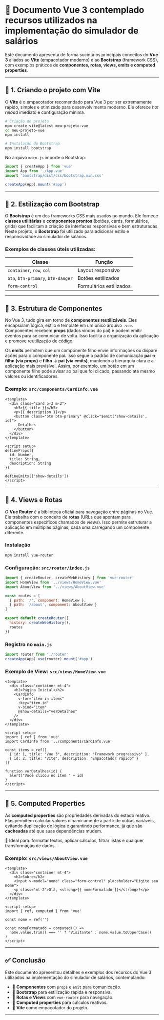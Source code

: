 # 🌱 Documento Vue 3 contemplado recursos utilizados na implementação do simulador de salários  

Este documento apresenta de forma sucinta os principais conceitos do **Vue 3** aliados ao **Vite** (empacotador moderno) e ao **Bootstrap** (framework CSS), com exemplos práticos de **componentes, rotas, views, emits e computed properties**.  

---

## 🚀 1. Criando o projeto com Vite  

O **Vite** é o empacotador recomendado para Vue 3 por ser extremamente rápido, simples e otimizado para desenvolvimento moderno. Ele oferece *hot reload* imediato e configuração mínima.  

```bash
# Criação do projeto
npm create vite@latest meu-projeto-vue
cd meu-projeto-vue
npm install

# Instalação do Bootstrap
npm install bootstrap
```

No arquivo `main.js` importe o Bootstrap:  

```js
import { createApp } from 'vue'
import App from './App.vue'
import 'bootstrap/dist/css/bootstrap.min.css'

createApp(App).mount('#app')
```

---

## 🎨 2. Estilização com Bootstrap  

O **Bootstrap** é um dos frameworks CSS mais usados no mundo. Ele fornece **classes utilitárias** e **componentes prontos** (botões, cards, formulários, grids) que facilitam a criação de interfaces responsivas e bem estruturadas. Neste projeto, o **Bootstrap** foi utilizado para adicionar estilo e responsividade ao simulador de salários.

### Exemplos de classes úteis utilizadas:  

| Classe | Função |
|--------|---------|
| `container`, `row`, `col` | Layout responsivo |
| `btn`, `btn-primary`, `btn-danger` | Botões estilizados |
| `form-control` | Formulários estilizados |

---

## 🧩 3. Estrutura de Componentes  

No Vue 3, tudo gira em torno de **componentes reutilizáveis**. Eles encapsulam lógica, estilo e template em um único arquivo `.vue`. Componentes recebem **props** (dados vindos do pai) e podem emitir eventos para se comunicar de volta. Isso facilita a organização da aplicação e promove reutilização de código.  

Os **emits** permitem que um componente filho envie informações ou dispare ações para o componente pai. Isso segue o padrão de comunicação **pai → filho (via props)** e **filho → pai (via emits)**, mantendo a hierarquia clara e a aplicação mais previsível. Assim, por exemplo, um botão em um componente filho pode avisar ao pai que foi clicado, passando até mesmo valores ou identificadores.  

### Exemplo: `src/components/CardInfo.vue`  

```vue
<template>
  <div class="card p-3 m-2">
    <h5>{{ title }}</h5>
    <p>{{ description }}</p>
    <button class="btn btn-primary" @click="$emit('show-details', id)">
      Detalhes
    </button>
  </div>
</template>

<script setup>
defineProps({
  id: Number,
  title: String,
  description: String
})

defineEmits(['show-details'])
</script>
```

---

## 📄 4. Views e Rotas  

O **Vue Router** é a biblioteca oficial para navegação entre páginas no Vue. Ele trabalha com o conceito de **rotas** (URLs que apontam para componentes específicos chamados de *views*). Isso permite estruturar a aplicação em múltiplas páginas, cada uma carregando um componente diferente.  

### Instalação  

```bash
npm install vue-router
```

### Configuração: `src/router/index.js`  

```js
import { createRouter, createWebHistory } from 'vue-router'
import HomeView from '../views/HomeView.vue'
import AboutView from '../views/AboutView.vue'

const routes = [
  { path: '/', component: HomeView },
  { path: '/about', component: AboutView }
]

export default createRouter({
  history: createWebHistory(),
  routes
})
```

### Registro no `main.js`  

```js
import router from './router'
createApp(App).use(router).mount('#app')
```

### Exemplo de View: `src/views/HomeView.vue`  

```vue
<template>
  <div class="container mt-4">
    <h2>Página Inicial</h2>
    <CardInfo
      v-for="item in items"
      :key="item.id"
      v-bind="item"
      @show-details="verDetalhes"
    />
  </div>
</template>

<script setup>
import { ref } from 'vue'
import CardInfo from '../components/CardInfo.vue'

const items = ref([
  { id: 1, title: "Vue 3", description: "Framework progressivo" },
  { id: 2, title: "Vite", description: "Empacotador rápido" }
])

function verDetalhes(id) {
  alert("Você clicou no item " + id)
}
</script>
```

---

## 🧮 5. Computed Properties  

As **computed properties** são propriedades derivadas do estado reativo. Elas permitem calcular valores dinamicamente a partir de outras variáveis, evitando duplicação de lógica e garantindo performance, já que são **cacheadas** até que suas dependências mudem.  

🔹 Ideal para: formatar textos, aplicar cálculos, filtrar listas e qualquer transformação de dados.  

### Exemplo: `src/views/AboutView.vue`  

```vue
<template>
  <div class="container mt-4">
    <h2>Sobre</h2>
    <input v-model="nome" class="form-control" placeholder="Digite seu nome">
    <p class="mt-2">Olá, <strong>{{ nomeFormatado }}</strong>!</p>
  </div>
</template>

<script setup>
import { ref, computed } from 'vue'

const nome = ref('')

const nomeFormatado = computed(() =>
  nome.value.trim() === '' ? 'Visitante' : nome.value.toUpperCase()
)
</script>
```

---



## ✅ Conclusão  

Este documento apresentou detalhes e exemplos dos recursos do Vue 3 utilizados na implementação do simulador de salários, contemplando:  
- 🔹 **Componentes** com `props` e `emit` para comunicação.  
- 🔹 **Bootstrap** para estilização rápida e responsiva.  
- 🔹 **Rotas e Views** com `vue-router` para navegação.  
- 🔹 **Computed properties** para cálculos reativos.  
- 🔹 **Vite** como empacotador do projeto.  

---
